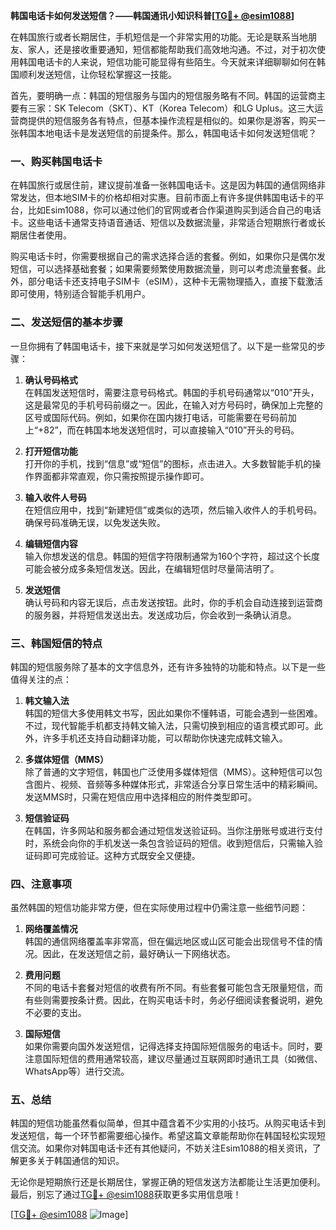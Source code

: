 **韩国电话卡如何发送短信？——韩国通讯小知识科普[[TG💪+ @esim1088](https://t.me/s/esim1088)]**

在韩国旅行或者长期居住，手机短信是一个非常实用的功能。无论是联系当地朋友、家人，还是接收重要通知，短信都能帮助我们高效地沟通。不过，对于初次使用韩国电话卡的人来说，短信功能可能显得有些陌生。今天就来详细聊聊如何在韩国顺利发送短信，让你轻松掌握这一技能。

首先，要明确一点：韩国的短信服务与国内的短信服务略有不同。韩国的运营商主要有三家：SK Telecom（SKT）、KT（Korea Telecom）和LG Uplus。这三大运营商提供的短信服务各有特点，但基本操作流程是相似的。如果你是游客，购买一张韩国本地电话卡是发送短信的前提条件。那么，韩国电话卡如何发送短信呢？

### 一、购买韩国电话卡

在韩国旅行或居住前，建议提前准备一张韩国电话卡。这是因为韩国的通信网络非常发达，但本地SIM卡的价格却相对实惠。目前市面上有许多提供韩国电话卡的平台，比如Esim1088，你可以通过他们的官网或者合作渠道购买到适合自己的电话卡。这些电话卡通常支持语音通话、短信以及数据流量，非常适合短期旅行者或长期居住者使用。

购买电话卡时，你需要根据自己的需求选择合适的套餐。例如，如果你只是偶尔发短信，可以选择基础套餐；如果需要频繁使用数据流量，则可以考虑流量套餐。此外，部分电话卡还支持电子SIM卡（eSIM），这种卡无需物理插入，直接下载激活即可使用，特别适合智能手机用户。

### 二、发送短信的基本步骤

一旦你拥有了韩国电话卡，接下来就是学习如何发送短信了。以下是一些常见的步骤：

1. **确认号码格式**  
   在韩国发送短信时，需要注意号码格式。韩国的手机号码通常以“010”开头，这是最常见的手机号码前缀之一。因此，在输入对方号码时，确保加上完整的区号或国际代码。例如，如果你在国内拨打电话，可能需要在号码前加上“+82”，而在韩国本地发送短信时，可以直接输入“010”开头的号码。

2. **打开短信功能**  
   打开你的手机，找到“信息”或“短信”的图标，点击进入。大多数智能手机的操作界面都非常直观，你只需按照提示操作即可。

3. **输入收件人号码**  
   在短信应用中，找到“新建短信”或类似的选项，然后输入收件人的手机号码。确保号码准确无误，以免发送失败。

4. **编辑短信内容**  
   输入你想发送的信息。韩国的短信字符限制通常为160个字符，超过这个长度可能会被分成多条短信发送。因此，在编辑短信时尽量简洁明了。

5. **发送短信**  
   确认号码和内容无误后，点击发送按钮。此时，你的手机会自动连接到运营商的服务器，并将短信发送出去。发送成功后，你会收到一条确认消息。

### 三、韩国短信的特点

韩国的短信服务除了基本的文字信息外，还有许多独特的功能和特点。以下是一些值得关注的点：

1. **韩文输入法**  
   韩国的短信大多使用韩文书写，因此如果你不懂韩语，可能会遇到一些困难。不过，现代智能手机都支持韩文输入法，只需切换到相应的语言模式即可。此外，许多手机还支持自动翻译功能，可以帮助你快速完成韩文输入。

2. **多媒体短信（MMS）**  
   除了普通的文字短信，韩国也广泛使用多媒体短信（MMS）。这种短信可以包含图片、视频、音频等多种媒体形式，非常适合分享日常生活中的精彩瞬间。发送MMS时，只需在短信应用中选择相应的附件类型即可。

3. **短信验证码**  
   在韩国，许多网站和服务都会通过短信发送验证码。当你注册账号或进行支付时，系统会向你的手机发送一条包含验证码的短信。收到短信后，只需输入验证码即可完成验证。这种方式既安全又便捷。

### 四、注意事项

虽然韩国的短信功能非常方便，但在实际使用过程中仍需注意一些细节问题：

1. **网络覆盖情况**  
   韩国的通信网络覆盖率非常高，但在偏远地区或山区可能会出现信号不佳的情况。因此，在发送短信之前，最好确认一下网络状态。

2. **费用问题**  
   不同的电话卡套餐对短信的收费有所不同。有些套餐可能包含无限量短信，而有些则需要按条计费。因此，在购买电话卡时，务必仔细阅读套餐说明，避免不必要的支出。

3. **国际短信**  
   如果你需要向国外发送短信，记得选择支持国际短信服务的电话卡。同时，要注意国际短信的费用通常较高，建议尽量通过互联网即时通讯工具（如微信、WhatsApp等）进行交流。

### 五、总结

韩国的短信功能虽然看似简单，但其中蕴含着不少实用的小技巧。从购买电话卡到发送短信，每一个环节都需要细心操作。希望这篇文章能帮助你在韩国轻松实现短信交流。如果你对韩国电话卡还有其他疑问，不妨关注Esim1088的相关资讯，了解更多关于韩国通信的知识。

无论你是短期旅行还是长期居住，掌握正确的短信发送方法都能让生活更加便利。最后，别忘了通过[TG💪+ @esim1088](https://t.me/s/esim1088)获取更多实用信息哦！

[[TG💪+ @esim1088](https://t.me/s/esim1088) ![Image](https://i.postimg.cc/4NQfJmqS/Snipaste-2025-05-13-00-14-12.png)]